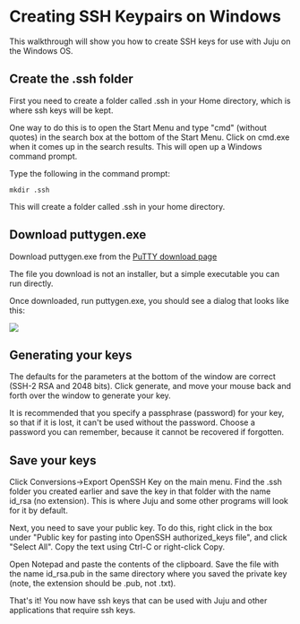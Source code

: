 # Creating SSH Keypairs on Windows

This walkthrough will show you how to create SSH keys for use with Juju on the
Windows OS.

## Create the .ssh folder

First you need to create a folder called .ssh in your Home directory, which is
where ssh keys will be kept.

One way to do this is to open the Start Menu and type "cmd" (without quotes) in
the search box at the bottom of the Start Menu. Click on cmd.exe when it comes
up in the search results. This will open up a Windows command prompt.

Type the following in the command prompt:

    mkdir .ssh

This will create a folder called .ssh in your home directory.

## Download puttygen.exe

Download puttygen.exe from the [PuTTY download
page](http://www.chiark.greenend.org.uk/~sgtatham/putty/download.html)

The file you download is not an installer, but a simple executable you can run
directly.

Once downloaded, run puttygen.exe, you should see a dialog that looks like this:

![](media/puttygen.png)

## Generating your keys

The defaults for the parameters at the bottom of the window are correct (SSH-2
RSA and 2048 bits). Click generate, and move your mouse back and forth over the
window to generate your key.

It is recommended that you specify a passphrase (password) for your key, so that
if it is lost, it can't be used without the password. Choose a password you can
remember, because it cannot be recovered if forgotten.

## Save your keys

Click Conversions->Export OpenSSH Key on the main menu. Find the .ssh folder you
created earlier and save the key in that folder with the name id_rsa (no
extension). This is where Juju and some other programs will look for it by
default.

Next, you need to save your public key. To do this, right click in the box under
"Public key for pasting into OpenSSH authorized_keys file", and click "Select
All". Copy the text using Ctrl-C or right-click Copy.

Open Notepad and paste the contents of the clipboard. Save the file with the
name id_rsa.pub in the same directory where you saved the private key (note, the
extension should be .pub, not .txt).

That's it! You now have ssh keys that can be used with Juju and other
applications that require ssh keys.
